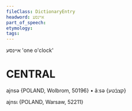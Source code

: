 ```yaml
---
fileClass: DictionaryEntry
headword: איינסע
part_of_speech: 
etymology: 
tags: 
---
```

איינסע
'one o'clock'

CENTRAL
========

ajnsə {POLAND, Wolbrom, 50196}
	•	ãːsə {קצבֿטע}

ajnsɩ {POLAND, Warsaw, 52211}
